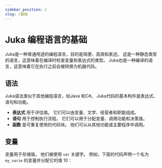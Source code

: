 ```yaml
---
sidebar_position: 2
slug: /基础
---
```


# Juka 编程语言的基础

Juka是一种普通用途的编程语言，目的是简便、高效和表述。 这是一种静态类型的语言，这意味着在编译时检查变量和表达式的类型。 Juka也是一种编译的语言，这意味着它在执行之前会被转换为机器代码。

## 语法

Juka语法类似于其他编程语言，如Java 和C#。 Juka代码的基本构件是表达式、语句和功能。

* **表达式** 用于评估值。 它们可以由变量、文学、经营者和职能组成。
* **语句** 用于控制执行流程。 它们可以用于分配变量、调用功能和决策值。
* **函数** 是可重复使用的代码块。 他们可以从其他功能或主要程序中调用。

## 变量

变量用于存储值。 他们被使用 `var` 关键字。 例如，下面的代码声明一个名为 `my_varie` 的变量并分配它的值 10：
